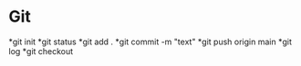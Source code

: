 # Git
*git init
*git status
*git add .
*git commit -m "text"
*git push origin main
*git log
*git checkout